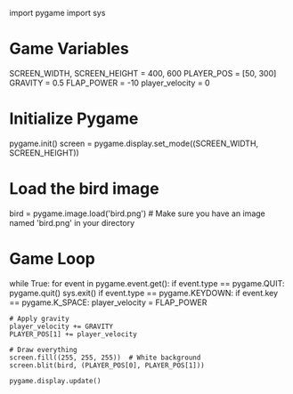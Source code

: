 import pygame
import sys

# Game Variables
SCREEN_WIDTH, SCREEN_HEIGHT = 400, 600
PLAYER_POS = [50, 300]
GRAVITY = 0.5
FLAP_POWER = -10
player_velocity = 0

# Initialize Pygame
pygame.init()
screen = pygame.display.set_mode((SCREEN_WIDTH, SCREEN_HEIGHT))

# Load the bird image
bird = pygame.image.load('bird.png')  # Make sure you have an image named 'bird.png' in your directory

# Game Loop
while True:
    for event in pygame.event.get():
        if event.type == pygame.QUIT:
            pygame.quit()
            sys.exit()
        if event.type == pygame.KEYDOWN:
            if event.key == pygame.K_SPACE:
                player_velocity = FLAP_POWER

    # Apply gravity
    player_velocity += GRAVITY
    PLAYER_POS[1] += player_velocity

    # Draw everything
    screen.fill((255, 255, 255))  # White background
    screen.blit(bird, (PLAYER_POS[0], PLAYER_POS[1]))

    pygame.display.update()
